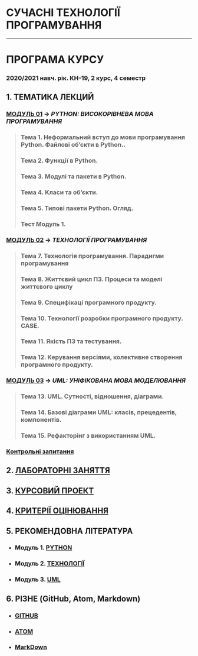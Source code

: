 # **СУЧАСНІ ТЕХНОЛОГІЇ ПРОГРАМУВАННЯ**
***
# ПРОГРАМА КУРСУ
### 2020/2021 навч. рік. КН-19, 2 курс, 4 семестр
## 1. ТЕМАТИКА ЛЕКЦИЙ  
### [**МОДУЛЬ 01**](/Lections/Modulo_1/Lec_Mod_1.md) -> *PYTHON: ВИСОКОРІВНЕВА МОВА ПРОГРАМУВАННЯ*
>### **Тема 1. Неформальний вступ до мови програмування Python. Файлові об’єкти в Python.**.  
>### **Тема 2. Функції в Python.**
>### **Тема 3. Модулі та пакети в Python.**
>### **Тема 4. Класи та об’єкти.**
>### **Тема 5. Типові пакети Python. Огляд.**
>### **Тест Модуль 1.**
### [**МОДУЛЬ 02**](/Lections/Modulo_2/Lec_Mod_2.md) -> *ТЕХНОЛОГІЇ ПРОГРАМУВАННЯ*
>### **Тема 7. Технологія програмування. Парадигми програмування**
>### **Тема 8. Життєвий цикл ПЗ. Процеси та моделі життєвого циклу**
>### **Тема 9. Специфікаці програмного продукту.**
>### **Тема 10. Технології розробки програмного продукту. CASE.**  
>### **Тема 11. Якість ПЗ та тестування.**  
>### **Тема 12. Керування версіями, колективне створення програмного продукту.**

### [**МОДУЛЬ 03**](/Lections/Modulo_3/Lec_Mod_3.md) -> *UML: УНІФІКОВАНА МОВА МОДЕЛЮВАННЯ*
>### **Тема 13. UML. Сутності, відношення, діаграми.**
>### **Тема 14. Базові діаграми UML: класів, прецедентів, компонентів.**
>### **Тема 15. Рефакторінг з використанням UML**.

### [**Контрольні запитання**](/Lections/Контрольні_запитання.pdf)
## 2. [**ЛАБОРАТОРНІ ЗАНЯТТЯ**](/Lab_Works/Lab_Works_00_List.md)

## 3. [**КУРСОВИЙ ПРОЕКТ**](/Curs_Work/Curs_Work_01_Descript.md)

## 4. [**КРИТЕРІЇ ОЦІНЮВАННЯ**](/Criterion_MPT_full.pdf)

## 5. **РЕКОМЕНДОВНА ЛІТЕРАТУРА**
* ### **Модуль 1.** [**PYTHON**](/Biblio/PYTHON_books_.md)
* ### **Модуль 2.** [**ТЕХНОЛОГІЇ**](/Biblio/Techniq_books_.md)
* ### **Модуль 3.** [**UML**](/Biblio/UML_books_.md)

## 6. **РІЗНЕ (GitHub, Atom, Markdown)**
* ### [**GITHUB**](/Diff_Git_Atom_MarkDown/GitHub.md)
* ### [**ATOM**](/Diff_Git_Atom_MarkDown/Atom.md)
* ### [**MarkDown**](/Diff_Git_Atom_MarkDown/Mark.md)
